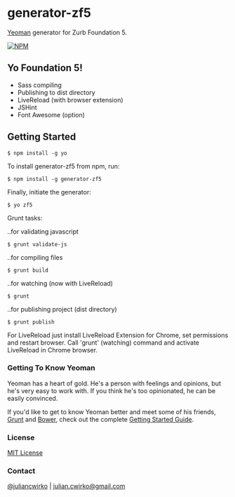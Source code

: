 # generator-zf5

[Yeoman](http://yeoman.io) generator for Zurb Foundation 5.

[![NPM](https://nodei.co/npm/generator-zf5.png?downloads=true)](https://nodei.co/npm/generator-zf5/)

## Yo Foundation 5!
* Sass compiling
* Publishing to dist directory
* LiveReload (with browser extension)
* JSHint
* Font Awesome (option)

## Getting Started

```
$ npm install -g yo
```

To install generator-zf5 from npm, run:

```
$ npm install -g generator-zf5
```

Finally, initiate the generator:

```
$ yo zf5
```

Grunt tasks:

..for validating javascript
```
$ grunt validate-js
```
..for compiling files
```
$ grunt build
```
..for watching (now with LiveReload)
```
$ grunt
```
..for publishing project (dist directory)
```
$ grunt publish
```

For LiveReload just install LiveReload Extension for Chrome, set permissions and restart browser. Call 'grunt' (watching) command and activate LiveReload in Chrome browser.

### Getting To Know Yeoman

Yeoman has a heart of gold. He's a person with feelings and opinions, but he's very easy to work with. If you think he's too opinionated, he can be easily convinced.

If you'd like to get to know Yeoman better and meet some of his friends, [Grunt](http://gruntjs.com) and [Bower](http://bower.io), check out the complete [Getting Started Guide](https://github.com/yeoman/yeoman/wiki/Getting-Started).

### License

[MIT License](http://en.wikipedia.org/wiki/MIT_License)

### Contact

[@juliancwirko](https://twitter.com/JulianCwirko) | [julian.cwirko@gmail.com](mailto:julian.cwirko@gmail.com)
